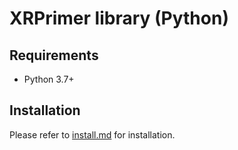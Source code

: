 # XRPrimer library (Python)

## Requirements
+ Python 3.7+

## Installation
Please refer to [install.md](../docs/python/install.md) for installation.
